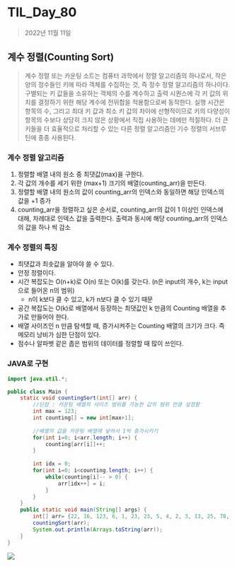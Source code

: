 # TIL_Day_80

> 2022년 11월 11일

## 계수 정렬(Counting Sort)

> 계수 정렬 또는 카운팅 소트는 컴퓨터 과학에서 정렬 알고리즘의 하나로서, 작은 양의 정수들인 키에 따라 객체를 수집하는 것, 즉 정수 정렬 알고리즘의 하나이다. 구별되는 키 값들을 소유하는 객체의 수를 계수하고 출력 시퀀스에 각 키 값의 위치를 결정하기 위한 해당 계수에 전위합을 적용함으로써 동작한다. 실행 시간은 항목의 수, 그리고 최대 키 값과 최소 키 값의 차이에 선형적이므로 키의 다양성이 항목의 수보다 상당히 크지 않은 상황에서 직접 사용하는 데에만 적절하다. 더 큰 키들을 더 효율적으로 처리할 수 있는 다른 정렬 알고리즘인 기수 정렬의 서브루틴에 종종 사용된다.

### 계수 정렬 알고리즘

1. 정렬할 배열 내의 원소 중 최댓값(max)을 구한다.
2. 각 값의 개수를 세기 위한 (max+1) 크기의 배열(counting_arr)을 만든다.
3. 정렬할 배열 내의 원소의 값이 counting_arr의 인덱스와 동일하면 해당 인덱스의 값을 +1 증가
4. counting_arr을 정렬하고 싶은 순서로, counting_arr의 값이 1 이상인 인덱스에 대해, 차례대로 인덱스 값을 출력한다. 출력과 동시에 해당 counting_arr의 인덱스의 값을 하나 씩 감소

### 계수 정렬의 특징

- 최댓값과 최솟값을 알아야 쓸 수 있다.
- 안정 정렬이다.
- 시간 복잡도는 O(n+k)로 O(n) 또는 O(k)를 갖는다. (n은 input의 개수, k는 input으로 들어온 n의 범위)
  - n이 k보다 클 수 있고, k가 n보다 클 수 있기 때문
- 공간 복잡도는 O(k)로 배열에서 등장하는 최댓값인 k 만큼의 Counting 배열을 추가로 만들어야 한다.
- 배열 사이즈인 n 만큼 탐색할 때, 증가시켜주는 Counting 배열의 크기가 크다. 즉 메모리 낭비가 심한 단점이 있다.
- 점수나 알파벳 같은 좁은 범위의 데이터를 정렬할 때 많이 쓰인다.

### JAVA로 구현

```java
import java.util.*;

public class Main {
	static void countingSort(int[] arr) {
		//단점 : 카운팅 배열의 사이즈 범위를 가능한 값의 범위 만큼 설정함
		int max = 123;
		int counting[] = new int[max+1];
		
		//배열의 값을 카운팅 배열에 넣어서 1씩 증가시키기
		for(int i=0; i<arr.length; i++) {
			counting[arr[i]]++;
		}
		
		int idx = 0;
		for(int i=0; i<counting.length; i++) {
			while(counting[i]-- > 0) {
				arr[idx++] = i;
			}
		}
	}
	public static void main(String[] args) {
		int[] arr= {22, 16, 123, 6, 1, 23, 23, 5, 4, 2, 3, 13, 25, 78, 97, 65, 52, 45};
		countingSort(arr);
		System.out.println(Arrays.toString(arr));
	}
}
```

![](https://mblogthumb-phinf.pstatic.net/MjAyMDA2MjhfODgg/MDAxNTkzMzU0MDM3NjUw.d_ipMNxXlDCYupuqotXjHu_AMLMaeaHRbv23NLNygBsg.m5_DN-qYtN8tAaPgfJo_Zpc58EL8TGghMFHZgruP7Z0g.PNG.adamdoha/image.png?type=w800)